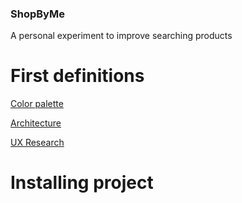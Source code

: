 ### ShopByMe
A personal experiment to improve searching products

# First definitions

[Color palette](https://www.materialpalette.com/yellow/light-blue)

[Architecture](www.google.com)

[UX Research](https://31pia6e0.optimalworkshop.com/optimalsort/a5h60h30-0/sort)

# Installing project
